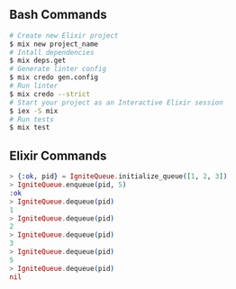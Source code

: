 ## Bash Commands <a name = "bash_commands"></a>

```bash
# Create new Elixir project
$ mix new project_name
# Intall dependencies
$ mix deps.get
# Generate linter config
$ mix credo gen.config
# Run linter
$ mix credo --strict
# Start your project as an Interactive Elixir session
$ iex -S mix
# Run tests
$ mix test
```

## Elixir Commands <a name = "elixir_commands"></a>

```elixir
> {:ok, pid} = IgniteQueue.initialize_queue([1, 2, 3])
> IgniteQueue.enqueue(pid, 5)
:ok
> IgniteQueue.dequeue(pid)
1
> IgniteQueue.dequeue(pid)
2
> IgniteQueue.dequeue(pid)
3
> IgniteQueue.dequeue(pid)
5
> IgniteQueue.dequeue(pid)
nil
```